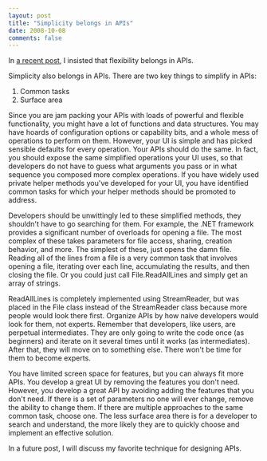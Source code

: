 ```yaml
---
layout: post
title: "Simplicity belongs in APIs"
date: 2008-10-08
comments: false
---
```


<div class='blogger'>
  <div class='post'>
    <p>In <a href="http://blog.brandonbloom.name/2008/08/flexibility-belongs-in-apis.html">a recent post</a>, I insisted that flexibility belongs in APIs.</p>  <p>Simplicity also belongs in APIs. There are two key things to simplify in APIs:</p>  <ol>   <li>Common tasks</li>    <li>Surface area</li> </ol>  <p>Since you are jam packing your APIs with loads of powerful and flexible functionality, you might have a lot of functions and data structures. You may have hoards of configuration options or capability bits, and a whole mess of operations to perform on them. However, your UI is simple and has picked sensible defaults for every operation. Your APIs should do the same. In fact, you should expose the same simplified operations your UI uses, so that developers do not have to guess what arguments you pass or in what sequence you composed more complex operations. If you have widely used private helper methods you've developed for your UI, you have identified common tasks for which your helper methods should be promoted to address.</p>  <p>Developers should be unwittingly led to these simplified methods, they shouldn't have to go searching for them. For example, the .NET framework provides a significant number of overloads for opening a file. The most complex of these takes parameters for file access, sharing, creation behavior, and more. The simplest of these, just opens the damn file. Reading all of the lines from a file is a very common task that involves opening a file, iterating over each line, accumulating the results, and then closing the file. Or you could just call File.ReadAllLines and simply get an array of strings.</p>  <p>ReadAllLines is completely implemented using StreamReader, but was placed in the File class instead of the StreamReader class because more people would look there first. Organize APIs by how naive developers would look for them, not experts. Remember that developers, like users, are perpetual intermediates. They are only going to write the code once (as beginners) and iterate on it several times until it works (as intermediates). After that, they will move on to something else. There won't be time for them to become experts.</p>  <p>You have limited screen space for features, but you can always fit more APIs. You develop a great UI by removing the features you don't need. However, you develop a great API by avoiding adding the features that you don't need. If there is a set of parameters no one will ever change, remove the ability to change them. If there are multiple approaches to the same common task, choose one. The less surface area there is for a developer to search and understand, the more likely they are to quickly choose and implement an effective solution.</p>  <p>In a future post, I will discuss my favorite technique for designing APIs.</p>    </div>
  </div>
</div>
